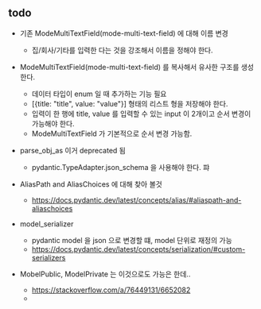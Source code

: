 
## todo
* 기존 ModeMultiTextField(mode-multi-text-field) 에 대해 이름 변경
  * 집/회사/기타를 입력한 다는 것을 강조해서 이름을 정해야 한다.
* ModeMultiTextField(mode-multi-text-field) 를 복사해서 유사한 구조를 생성한다.
  * 데이터 타입이 enum 일 때 추가하는 기능 필요
  * [{title: "title", value: "value"}] 형태의 리스트 형을 저장해야 한다.
  * 입력이 한 행에 title, value 를 입력할 수 있는 input 이 2개이고 순서 변경이 가능해야 한다. 
  * ModeMultiTextField 가 기본적으로 순서 변경 가능함.




* parse_obj_as  이거 deprecated 됨
  * pydantic.TypeAdapter.json_schema 을 사용해야 한다. 
퍄
* AliasPath and AliasChoices 에 대해 찾아 볼것
  * https://docs.pydantic.dev/latest/concepts/alias/#aliaspath-and-aliaschoices

* model_serializer 
  * pydantic model 을 json 으로 변경할 떄, model 단위로 재정의 가능
  * https://docs.pydantic.dev/latest/concepts/serialization/#custom-serializers

* MobelPublic, ModelPrivate 는 이것으로도 가능은 한데..
  * https://stackoverflow.com/a/76449131/6652082
  * 